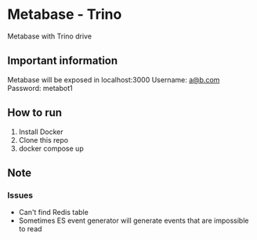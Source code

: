 # Metabase - Trino

Metabase with Trino drive

## Important information

Metabase will be exposed in localhost:3000
Username: a@b.com
Password: metabot1

## How to run

1) Install Docker
2) Clone this repo
3) docker compose up

## Note
### Issues

- Can't find Redis table
- Sometimes ES event generator will generate events that are impossible to read